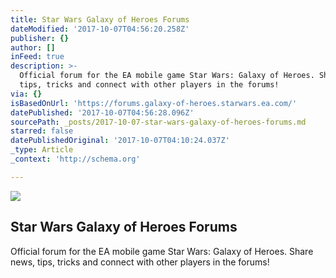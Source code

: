 ```yaml
---
title: Star Wars Galaxy of Heroes Forums
dateModified: '2017-10-07T04:56:20.258Z'
publisher: {}
author: []
inFeed: true
description: >-
  Official forum for the EA mobile game Star Wars: Galaxy of Heroes. Share news,
  tips, tricks and connect with other players in the forums!
via: {}
isBasedOnUrl: 'https://forums.galaxy-of-heroes.starwars.ea.com/'
datePublished: '2017-10-07T04:56:28.096Z'
sourcePath: _posts/2017-10-07-star-wars-galaxy-of-heroes-forums.md
starred: false
datePublishedOriginal: '2017-10-07T04:10:24.037Z'
_type: Article
_context: 'http://schema.org'

---
```

<article style=""><img src="https://us.v-cdn.net/6025736/uploads/SNG70YZ1UN0M.jpg" /><h1>Star Wars Galaxy of Heroes Forums</h1><p>Official forum for the EA mobile game Star Wars: Galaxy of Heroes. Share news, tips, tricks and connect with other players in the forums!</p></article>